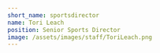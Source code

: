 ```yaml
---
short_name: sportsdirector
name: Tori Leach
position: Senior Sports Director
image: /assets/images/staff/ToriLeach.png
---
```

